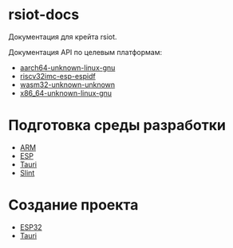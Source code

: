 # rsiot-docs

Документация для крейта rsiot.

Документация API по целевым платформам:

- [aarch64-unknown-linux-gnu](./rustdoc/aarch64-unknown-linux-gnu/rsiot/index.html)
- [riscv32imc-esp-espidf](./rustdoc/riscv32imc-esp-espidf/rsiot/index.html)
- [wasm32-unknown-unknown](./rustdoc/wasm32-unknown-unknown/rsiot/index.html)
- [x86_64-unknown-linux-gnu](./rustdoc/x86_64-unknown-linux-gnu/rsiot/index.html)

# Подготовка среды разработки

- [ARM](./dev_prepare_ARM.md)
- [ESP](./dev_prepare_esp.md)
- [Tauri](./dev_prepare_tauri.md)
- [Slint](./dev_prepare_slint.md)

# Создание проекта

- [ESP32](./create_project_esp32.md)
- [Tauri](./create_project_tauri.md)
